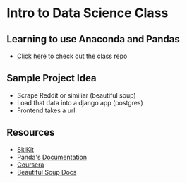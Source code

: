 # Intro to Data Science Class

## Learning to use Anaconda and Pandas

- [Click here](https://github.com/suneel0101/python-for-data-science-2015) to check out the class repo

## Sample Project Idea
 
- Scrape Reddit or similiar (beautiful soup)
- Load that data into a django app (postgres)
- Frontend takes a url
 
## Resources
- [SkiKit](http://scikit-learn.org/stable/)
- [Panda's Documentation](http://pandas.pydata.org/)
- [Coursera](https://www.coursera.org/)
- [Beautiful Soup Docs](http://www.crummy.com/software/BeautifulSoup/bs4/doc/)